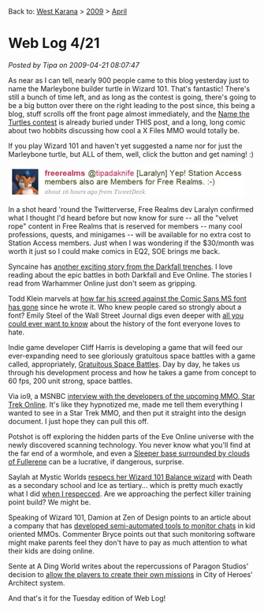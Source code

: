 Back to: [West Karana](/posts/westkarana.md) > [2009](/posts/2009/westkarana.md) > [April](./westkarana.md)
# Web Log 4/21

*Posted by Tipa on 2009-04-21 08:07:47*

As near as I can tell, nearly 900 people came to this blog yesterday just to name the Marleybone builder turtle in Wizard 101. That's fantastic! There's still a bunch of time left, and as long as the contest is going, there's going to be a big button over there on the right leading to the post since, this being a blog, stuff scrolls off the front page almost immediately, and the [Name the Turtles contest](../../../index.php/2009/04/20/wizard-101-name-the-turtles/) is already buried under THIS post, and a long, long comic about two hobbits discussing how cool a X Files MMO would totally be.

If you play Wizard 101 and haven't yet suggested a name nor for just the Marleybone turtle, but ALL of them, well, click the button and get naming! :)

![frstationaccess](../../../uploads/2009/04/frstationaccess-480x64.jpg "frstationaccess")

In a shot heard 'round the Twitterverse, Free Realms dev Laralyn confirmed what I thought I'd heard before but now know for sure -- all the "velvet rope" content in Free Realms that is reserved for members -- many cool professions, quests, and minigames -- will be available for no extra cost to Station Access members. Just when I was wondering if the $30/month was worth it just so I could make comics in EQ2, SOE brings me back.

Syncaine has [another exciting story from the Darkfall trenches](http://syncaine.wordpress.com/2009/04/20/darkfall-navy-and-some-organized-failure/). I love reading about the epic battles in both Darkfall and Eve Online. The stories I read from Warhammer Online just don't seem as gripping.

Todd Klein marvels at [how far his screed against the Comic Sans MS font has gone](http://kleinletters.com/Blog/?p=3726) since he wrote it. Who knew people cared so strongly about a font? Emily Steel of the Wall Street Journal digs even deeper with [all you could ever want to know](http://online.wsj.com/article/SB123992364819927171.html#mod) about the history of the font everyone loves to hate.

Indie game developer Cliff Harris is developing a game that will feed our ever-expanding need to see gloriously gratuitous space battles with a game called, appropriately, [Gratuitous Space Battles](http://positech.co.uk/cliffsblog/?p=227). Day by day, he takes us through his development process and how he takes a game from concept to 60 fps, 200 unit strong, space battles.

Via io9, a MSNBC [interview with the developers of the upcoming MMO, Star Trek Online](http://io9.com/5220291/phaser-all-the-new-friends-youll-meet-on-star-treks-mmo). It's like they hypnotized me, made me tell them everything I wanted to see in a Star Trek MMO, and then put it straight into the design document. I just hope they can pull this off.

Potshot is off exploring the hidden parts of the Eve Online universe with the newly discovered scanning technology. You never know what you'll find at the far end of a wormhole, and even a [Sleeper base surrounded by clouds of Fullerene](http://potshot.wordpress.com/2009/04/20/cooking-with-gas/) can be a lucrative, if dangerous, surprise.

Saylah at Mystic Worlds [respecs her Wizard 101 Balance wizard](http://notadiary.typepad.com/mysticworlds/2009/04/wizard101-balance-death-traps-feint-leech-heals-talent-respec-ftw.html) with Death as a secondary school and Ice as tertiary... which is pretty much exactly what I did [when I respecced](../../../index.php/2009/04/15/wizard-101-training-points-easter-wands-rebirth/). Are we approaching the perfect killer training point build? We might be.

Speaking of Wizard 101, Damion at Zen of Design points to an article about a company that has [developed semi-automated tools to monitor chats](http://www.zenofdesign.com/2009/04/20/playground-monitoring-middleware-solutions/) in kid oriented MMOs. Commenter Bryce points out that such monitoring software might make parents feel they don't have to pay as much attention to what their kids are doing online.

Sente at A Ding World writes about the repercussions of Paragon Studios' decision to [allow the players to create their own missions](http://adingworld.wordpress.com/2009/04/20/the-peoples-city-of-heroes/) in City of Heroes' Architect system.

And that's it for the Tuesday edition of Web Log!

